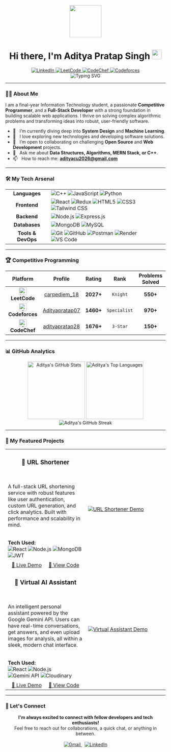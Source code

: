 <div id="header" align="center">
  <img src="https://media.giphy.com/media/M9gbBd9nbDrOTu1Mqx/giphy.gif" width="100"/>
  <h1>
    Hi there, I'm Aditya Pratap Singh 
    <img src="https://media.giphy.com/media/hvRJCLFzcasrR4ia7z/giphy.gif" width="30px"/>
  </h1>
  <div align="center">
    <a href="https://www.linkedin.com/in/adityapratapsingh844115/" target="_blank">
      <img src="https://img.shields.io/badge/LinkedIn-0077B5?style=for-the-badge&logo=linkedin&logoColor=white" alt="LinkedIn"/>
    </a>
    <a href="https://leetcode.com/u/carpediem_18/" target="_blank">
      <img src="https://img.shields.io/badge/LeetCode-FFA116?style=for-the-badge&logo=leetcode&logoColor=black" alt="LeetCode"/>
    </a>
    <a href="https://www.codechef.com/users/adityapratap28" target="_blank">
      <img src="https://img.shields.io/badge/CodeChef-5B4638?style=for-the-badge&logo=codechef&logoColor=white" alt="CodeChef"/>
    </a>
    <a href="https://codeforces.com/profile/Adityapratap07" target="_blank">
      <img src="https://img.shields.io/badge/Codeforces-1F8ACB?style=for-the-badge&logo=codeforces&logoColor=white" alt="Codeforces"/>
    </a>
  </div>
</div>

<div align="center">
  <img src="https://readme-typing-svg.herokuapp.com?font=Fira+Code&size=30&duration=3000&pause=1000&color=00D9FF&center=true&vCenter=true&width=600&lines=Competitive+Programmer;Full+Stack+Developer;Lifelong+Learner;MERN+Stack+Specialist" alt="Typing SVG" />
</div>

---

### 👨‍💻 About Me

I am a final-year Information Technology student, a passionate **Competitive Programmer**, and a **Full-Stack Developer** with a strong foundation in building scalable web applications. I thrive on solving complex algorithmic problems and transforming ideas into robust, user-friendly software.

- 🔭 &nbsp; I’m currently diving deep into **System Design** and **Machine Learning**.
- 🌱 &nbsp; I love exploring new technologies and developing software solutions.
- 🤝 &nbsp; I’m open to collaborating on challenging **Open Source** and **Web Development** projects.
- 💬 &nbsp; Ask me about **Data Structures, Algorithms, MERN Stack, or C++**.
- 📫 &nbsp; How to reach me: **adityacu2026@gmail.com**

---

### 🛠️ My Tech Arsenal

<table>
  <tr>
    <td align="center"><strong>Languages</strong></td>
    <td>
      <img src="https://img.shields.io/badge/C++-00599C?style=for-the-badge&logo=cplusplus&logoColor=white" alt="C++"/>
      <img src="https://img.shields.io/badge/JavaScript-F7DF1E?style=for-the-badge&logo=javascript&logoColor=black" alt="JavaScript"/>
      <img src="https://img.shields.io/badge/Python-3776AB?style=for-the-badge&logo=python&logoColor=white" alt="Python"/>
    </td>
  </tr>
  <tr>
    <td align="center"><strong>Frontend</strong></td>
    <td>
      <img src="https://img.shields.io/badge/React-20232A?style=for-the-badge&logo=react&logoColor=61DAFB" alt="React"/>
      <img src="https://img.shields.io/badge/Redux-593D88?style=for-the-badge&logo=redux&logoColor=white" alt="Redux"/>
      <img src="https://img.shields.io/badge/HTML5-E34F26?style=for-the-badge&logo=html5&logoColor=white" alt="HTML5"/>
      <img src="https://img.shields.io/badge/CSS3-1572B6?style=for-the-badge&logo=css3&logoColor=white" alt="CSS3"/>
      <img src="https://img.shields.io/badge/Tailwind_CSS-38B2AC?style=for-the-badge&logo=tailwind-css&logoColor=white" alt="Tailwind CSS"/>
    </td>
  </tr>
  <tr>
    <td align="center"><strong>Backend</strong></td>
    <td>
      <img src="https://img.shields.io/badge/Node.js-43853D?style=for-the-badge&logo=node.js&logoColor=white" alt="Node.js"/>
      <img src="https://img.shields.io/badge/Express.js-404D59?style=for-the-badge&logo=express&logoColor=white" alt="Express.js"/>
    </td>
  </tr>
  <tr>
    <td align="center"><strong>Databases</strong></td>
    <td>
      <img src="https://img.shields.io/badge/MongoDB-4EA94B?style=for-the-badge&logo=mongodb&logoColor=white" alt="MongoDB"/>
      <img src="https://img.shields.io/badge/MySQL-005C84?style=for-the-badge&logo=mysql&logoColor=white" alt="MySQL"/>
    </td>
  </tr>
  <tr>
    <td align="center"><strong>Tools & DevOps</strong></td>
    <td>
      <img src="https://img.shields.io/badge/Git-F05032?style=for-the-badge&logo=git&logoColor=white" alt="Git"/>
      <img src="https://img.shields.io/badge/GitHub-100000?style=for-the-badge&logo=github&logoColor=white" alt="GitHub"/>
      <img src="https://img.shields.io/badge/Postman-FF6C37?style=for-the-badge&logo=postman&logoColor=white" alt="Postman"/>
      <img src="https://img.shields.io/badge/Render-46E3B7?style=for-the-badge&logo=render&logoColor=white" alt="Render"/>
      <img src="https://img.shields.io/badge/VS_Code-0078D4?style=for-the-badge&logo=visual%20studio%20code&logoColor=white" alt="VS Code"/>
    </td>
  </tr>
</table>

---

### 🏆 Competitive Programming

| Platform | Profile | Rating | Rank | Problems Solved |
|:---:|:---:|:---:|:---:|:---:|
| <img src="https://cdn.iconscout.com/icon/free/png-256/free-leetcode-3521542-2944960.png" width="24" alt="LeetCode"/> **LeetCode** | [carpediem_18](https://leetcode.com/u/carpediem_18/) | **2027+** | `Knight` | **550+** |
| <img src="https://cdn.iconscout.com/icon/free/png-256/free-code-forces-3521352-2944874.png" width="24" alt="Codeforces"/> **Codeforces** | [Adityapratap07](https://codeforces.com/profile/Adityapratap07) | **1460+** | `Specialist` | **970+** |
| <img src="https://cdn.iconscout.com/icon/free/png-256/free-codechef-3521351-2944873.png" width="24" alt="CodeChef"/> **CodeChef** | [adityapratap28](https://www.codechef.com/users/adityapratap28) | **1676+** | `3-Star` | **150+** |

---

### 📊 GitHub Analytics

<div align="center">
  <img src="https://github-readme-stats.vercel.app/api?username=AdityaCU2026&show_icons=true&theme=tokyonight&include_all_commits=true&count_private=true" alt="Aditya's GitHub Stats" height="180em"/>
  <img src="https://github-readme-stats.vercel.app/api/top-langs/?username=AdityaCU2026&layout=compact&langs_count=8&theme=tokyonight" alt="Aditya's Top Languages" height="180em"/>
  <br>
  <img src="https://github-readme-streak-stats.herokuapp.com/?user=AdityaCU2026&theme=tokyonight" alt="Aditya's GitHub Streak" />
</div>

---

### 🚀 My Featured Projects

<table>

<tr>
<td width="50%">
  <h3 align="center">🔗 URL Shortener</h3>
  <br />
  <p>A full-stack URL shortening service with robust features like user authentication, custom URL generation, and click analytics. Built with performance and scalability in mind.</p>
  <br />
  <strong>Tech Used:</strong>
  <div>
    <img src="https://img.shields.io/badge/React-20232A?style=for-the-badge&logo=react&logoColor=61DAFB" alt="React"/>
    <img src="https://img.shields.io/badge/Node.js-43853D?style=for-the-badge&logo=node.js&logoColor=white" alt="Node.js"/>
    <img src="https://img.shields.io/badge/MongoDB-4EA94B?style=for-the-badge&logo=mongodb&logoColor=white" alt="MongoDB"/>
    <img src="https://img.shields.io/badge/JWT-000000?style=for-the-badge&logo=JSON%20web%20tokens&logoColor=white" alt="JWT"/>
  </div>
  <div align="center" style="margin-top: 10px;">
    <a href="https://url-shortner-frontend-71p3.onrender.com">🚀 Live Demo</a>
    &nbsp;&nbsp;&nbsp;
    <a href="https://github.com/AdityaCU2026/URL_SHORTNER">📖 View Code</a>
  </div>
</td>
<td width="50%">
  <a href="https://url-shortner-frontend-71p3.onrender.com">
    <img src="Screenshot_2025-09-21_at_10.21.18_AM_no5rkx" alt="URL Shortener Demo"/>
  </a>
</td>
</tr>

<tr>
<td width="50%">
  <h3 align="center">🤖 Virtual AI Assistant</h3>
  <br />
  <p>An intelligent personal assistant powered by the Google Gemini API. Users can have real-time conversations, get answers, and even upload images for analysis, all within a sleek, modern chat interface.</p>
  <br />
  <strong>Tech Used:</strong>
  <div>
    <img src="https://img.shields.io/badge/React-20232A?style=for-the-badge&logo=react&logoColor=61DAFB" alt="React"/>
    <img src="https://img.shields.io/badge/Node.js-43853D?style=for-the-badge&logo=node.js&logoColor=white" alt="Node.js"/>
    <img src="https://img.shields.io/badge/Gemini_API-8E44AD?style=for-the-badge" alt="Gemini API"/>
    <img src="https://img.shields.io/badge/Cloudinary-3448C5?style=for-the-badge&logo=cloudinary&logoColor=white" alt="Cloudinary"/>
  </div>
  <div align="center" style="margin-top: 10px;">
    <a href="https://virtualassistant-frontend-aoj5.onrender.com">🚀 Live Demo</a>
    &nbsp;&nbsp;&nbsp;
    <a href="https://github.com/AdityaCU2026/VirtualAssistant">📖 View Code</a>
  </div>
</td>
<td width="50%">
  <a href="https://virtualassistant-frontend-aoj5.onrender.com">
    <img src="https://i.imgur.com/V760s38.gif" alt="Virtual Assistant Demo"/>
  </a>
</td>
</tr>

</table>

---

### 🤝 Let's Connect

<p align="center">
  <b>I'm always excited to connect with fellow developers and tech enthusiasts!</b><br/>
  Feel free to reach out for collaborations, a quick chat, or anything in between.
  <br/><br/>
  <a href="mailto:adityacu2026@gmail.com">
    <img src="https://img.shields.io/badge/Gmail-D14836?style=for-the-badge&logo=gmail&logoColor=white" alt="Gmail"/>
  </a>
  &nbsp;
  <a href="https://www.linkedin.com/in/adityapratapsingh844115/">
    <img src="https://img.shields.io/badge/LinkedIn-0077B5?style=for-the-badge&logo=linkedin&logoColor=white" alt="LinkedIn"/>
  </a>
</p>
